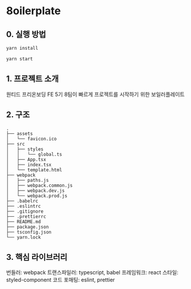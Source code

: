 # 8oilerplate

## 0. 실행 방법

```bash
yarn install
```

```bash
yarn start
```

## 1. 프로젝트 소개

원티드 프리온보딩 FE 5기 8팀이 빠르게 프로젝트를 시작하기 위한 보일러플레이트

## 2. 구조

```
.
├── assets
│   └── favicon.ico
├── src
│   ├── styles
│   │   └── global.ts
│   ├── App.tsx
│   ├── index.tsx
│   └── template.html
├── webpack
│   ├── paths.js
│   ├── webpack.common.js
│   ├── webpack.dev.js
│   └── webpack.prod.js
├── .babelrc
├── .eslintrc
├── .gitignore
├── .prettierrc
├── README.md
├── package.json
├── tsconfig.json
└── yarn.lock
```

## 3. 핵심 라이브러리

번들러: webpack
트랜스파일러: typescript, babel
프레임워크: react
스타일: styled-component
코드 포매팅: eslint, prettier
